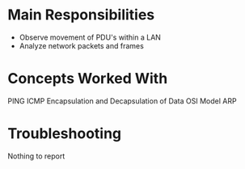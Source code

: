 # Main Responsibilities
- Observe movement of PDU's within a LAN
- Analyze network packets and frames

# Concepts Worked With 
PING
ICMP 
Encapsulation and Decapsulation of Data
OSI Model 
ARP


# Troubleshooting 
Nothing to report